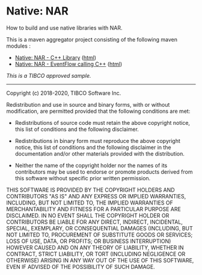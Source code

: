 # Native: NAR

How to build and use native libraries with NAR.

This is a maven aggregator project consisting of the following maven modules :

* [Native: NAR - C++ Library](nar-cpplib/src/site/markdown/index.md) ([html](https://tibcosoftware.github.io/tibco-streaming-samples/10.5.0/nativelibrary/nar/nar-cpplib/))
* [Native: NAR - EventFlow calling C++](nar-eventflow/src/site/markdown/index.md) ([html](https://tibcosoftware.github.io/tibco-streaming-samples/10.5.0/nativelibrary/nar/nar-eventflow/))

_This is a TIBCO approved sample._

---
Copyright (c) 2018-2020, TIBCO Software Inc.

Redistribution and use in source and binary forms, with or without
modification, are permitted provided that the following conditions are met:

* Redistributions of source code must retain the above copyright notice, this
  list of conditions and the following disclaimer.

* Redistributions in binary form must reproduce the above copyright notice,
  this list of conditions and the following disclaimer in the documentation
  and/or other materials provided with the distribution.

* Neither the name of the copyright holder nor the names of its
  contributors may be used to endorse or promote products derived from
  this software without specific prior written permission.

THIS SOFTWARE IS PROVIDED BY THE COPYRIGHT HOLDERS AND CONTRIBUTORS "AS IS"
AND ANY EXPRESS OR IMPLIED WARRANTIES, INCLUDING, BUT NOT LIMITED TO, THE
IMPLIED WARRANTIES OF MERCHANTABILITY AND FITNESS FOR A PARTICULAR PURPOSE ARE
DISCLAIMED. IN NO EVENT SHALL THE COPYRIGHT HOLDER OR CONTRIBUTORS BE LIABLE
FOR ANY DIRECT, INDIRECT, INCIDENTAL, SPECIAL, EXEMPLARY, OR CONSEQUENTIAL
DAMAGES (INCLUDING, BUT NOT LIMITED TO, PROCUREMENT OF SUBSTITUTE GOODS OR
SERVICES; LOSS OF USE, DATA, OR PROFITS; OR BUSINESS INTERRUPTION) HOWEVER
CAUSED AND ON ANY THEORY OF LIABILITY, WHETHER IN CONTRACT, STRICT LIABILITY,
OR TORT (INCLUDING NEGLIGENCE OR OTHERWISE) ARISING IN ANY WAY OUT OF THE USE
OF THIS SOFTWARE, EVEN IF ADVISED OF THE POSSIBILITY OF SUCH DAMAGE.
